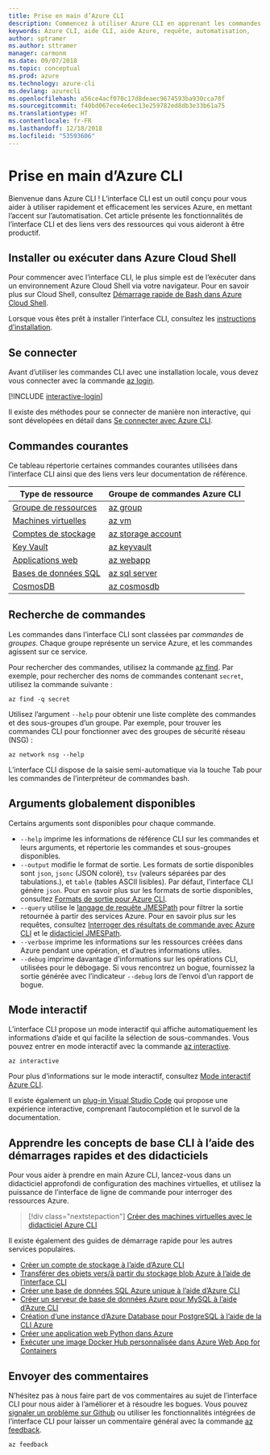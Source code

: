 ```yaml
---
title: Prise en main d’Azure CLI
description: Commencez à utiliser Azure CLI en apprenant les commandes de base.
keywords: Azure CLI, aide CLI, aide Azure, requête, automatisation,
author: sptramer
ms.author: sttramer
manager: carmonm
ms.date: 09/07/2018
ms.topic: conceptual
ms.prod: azure
ms.technology: azure-cli
ms.devlang: azurecli
ms.openlocfilehash: a56ce4acf070c17d8deaec9674593ba930cca70f
ms.sourcegitcommit: f40bd067ece4e6ec13e259782ed8db3e33b61a75
ms.translationtype: HT
ms.contentlocale: fr-FR
ms.lasthandoff: 12/18/2018
ms.locfileid: "53593606"
---
```

# <a name="get-started-with-azure-cli"></a>Prise en main d’Azure CLI

Bienvenue dans Azure CLI ! L’interface CLI est un outil conçu pour vous aider à utiliser rapidement et efficacement les services Azure, en mettant l’accent sur l’automatisation. Cet article présente les fonctionnalités de l’interface CLI et des liens vers des ressources qui vous aideront à être productif.

## <a name="install-or-run-in-azure-cloud-shell"></a>Installer ou exécuter dans Azure Cloud Shell

Pour commencer avec l’interface CLI, le plus simple est de l’exécuter dans un environnement Azure Cloud Shell via votre navigateur. Pour en savoir plus sur Cloud Shell, consultez [Démarrage rapide de Bash dans Azure Cloud Shell](/azure/cloud-shell/quickstart).

Lorsque vous êtes prêt à installer l’interface CLI, consultez les [instructions d’installation](install-azure-cli.md).

## <a name="sign-in"></a>Se connecter

Avant d’utiliser les commandes CLI avec une installation locale, vous devez vous connecter avec la commande [az login](/cli/azure/reference-index#az-login).

[!INCLUDE [interactive-login](includes/interactive-login.md)]

Il existe des méthodes pour se connecter de manière non interactive, qui sont dévelopées en détail dans [Se connecter avec Azure CLI](authenticate-azure-cli.md).

## <a name="common-commands"></a>Commandes courantes

Ce tableau répertorie certaines commandes courantes utilisées dans l’interface CLI ainsi que des liens vers leur documentation de référence.

| Type de ressource | Groupe de commandes Azure CLI |
|---------------|-------------------------|
| [Groupe de ressources](/azure/azure-resource-manager/resource-group-overview) | [az group](/cli/azure/group) |
| [Machines virtuelles](/azure/virtual-machines) | [az vm](/cli/azure/vm) |
| [Comptes de stockage](/azure/storage/common/storage-introduction) | [az storage account](/cli/azure/storage/account) |
| [Key Vault](/azure/key-vault/key-vault-whatis) | [az keyvault](/cli/azure/keyvault) |
| [Applications web](/azure/app-service) | [az webapp](/cli/azure/webapp) |
| [Bases de données SQL](/azure/sql-database) | [az sql server](/cli/azure/sql/server) |
| [CosmosDB](/azure/cosmos-db) | [az cosmosdb](/cli/azure/cosmosdb) |

## <a name="finding-commands"></a>Recherche de commandes

Les commandes dans l’interface CLI sont classées par _commandes_ de _groupes_. Chaque groupe représente un service Azure, et les commandes agissent sur ce service.

Pour rechercher des commandes, utilisez la commande [az find](/cli/azure/reference-index#az-find). Par exemple, pour rechercher des noms de commandes contenant `secret`, utilisez la commande suivante :

```azurecli-interactive
az find -q secret
```

Utilisez l’argument `--help` pour obtenir une liste complète des commandes et des sous-groupes d’un groupe. Par exemple, pour trouver les commandes CLI pour fonctionner avec des groupes de sécurité réseau (NSG) :

```azurecli-interactive
az network nsg --help
```

L’interface CLI dispose de la saisie semi-automatique via la touche Tab pour les commandes de l’interpréteur de commandes bash.

## <a name="globally-available-arguments"></a>Arguments globalement disponibles

Certains arguments sont disponibles pour chaque commande.

* `--help` imprime les informations de référence CLI sur les commandes et leurs arguments, et répertorie les commandes et sous-groupes disponibles.
* `--output` modifie le format de sortie. Les formats de sortie disponibles sont `json`, `jsonc` (JSON coloré), `tsv` (valeurs séparées par des tabulations.), et `table` (tables ASCII lisibles). Par défaut, l’interface CLI génère `json`. Pour en savoir plus sur les formats de sortie disponibles, consultez [Formats de sortie pour Azure CLI](format-output-azure-cli.md).
* `--query` utilise le [langage de requête JMESPath](http://jmespath.org/) pour filtrer la sortie retournée à partir des services Azure. Pour en savoir plus sur les requêtes, consultez [Interroger des résultats de commande avec Azure CLI](query-azure-cli.md) et le [didacticiel JMESPath](http://jmespath.org/tutorial.html).
* `--verbose` imprime les informations sur les ressources créées dans Azure pendant une opération, et d’autres informations utiles.
* `--debug` imprime davantage d’informations sur les opérations CLI, utilisées pour le débogage. Si vous rencontrez un bogue, fournissez la sortie générée avec l’indicateur `--debug` lors de l’envoi d’un rapport de bogue.

## <a name="interactive-mode"></a>Mode interactif

L’interface CLI propose un mode interactif qui affiche automatiquement les informations d’aide et qui facilite la sélection de sous-commandes. Vous pouvez entrer en mode interactif avec la commande [az interactive](/cli/azure/reference-index#az-interactive).

```azurecli-interactive
az interactive
```

Pour plus d’informations sur le mode interactif, consultez [Mode interactif Azure CLI](interactive-azure-cli.md).

Il existe également un [plug-in Visual Studio Code](https://marketplace.visualstudio.com/items?itemName=ms-vscode.azurecli) qui propose une expérience interactive, comprenant l’autocomplétion et le survol de la documentation.

## <a name="learn-cli-basics-with-quickstarts-and-tutorials"></a>Apprendre les concepts de base CLI à l’aide des démarrages rapides et des didacticiels

Pour vous aider à prendre en main Azure CLI, lancez-vous dans un didacticiel approfondi de configuration des machines virtuelles, et utilisez la puissance de l’interface de ligne de commande pour interroger des ressources Azure.

> [!div class="nextstepaction"]
> [Créer des machines virtuelles avec le didacticiel Azure CLI](azure-cli-vm-tutorial.yml)

Il existe également des guides de démarrage rapide pour les autres services populaires.

* [Créer un compte de stockage à l’aide d’Azure CLI](/azure/storage/common/storage-quickstart-create-storage-account-cli)
* [Transférer des objets vers/à partir du stockage blob Azure à l’aide de l’interface CLI](/azure/storage/blobs/storage-quickstart-blobs-cli)
* [Créer une base de données SQL Azure unique à l’aide d’Azure CLI](/azure/sql-database/sql-database-get-started-cli)
* [Créer un serveur de base de données Azure pour MySQL à l’aide d’Azure CLI](/azure/mysql/quickstart-create-mysql-server-database-using-azure-cli)
* [Création d’une instance d’Azure Database pour PostgreSQL à l’aide de la CLI Azure](/azure/postgresql/quickstart-create-server-database-azure-cli)
* [Créer une application web Python dans Azure](/azure/app-service/app-service-web-get-started-python)
* [Exécuter une image Docker Hub personnalisée dans Azure Web App for Containers](/azure/app-service/containers/quickstart-custom-docker-image)

## <a name="give-feedback"></a>Envoyer des commentaires

N’hésitez pas à nous faire part de vos commentaires au sujet de l’interface CLI pour nous aider à l’améliorer et à résoudre les bogues. Vous pouvez [signaler un problème sur Github](https://github.com/azure/azure-cli/issues) ou utiliser les fonctionnalités intégrées de l’interface CLI pour laisser un commentaire général avec la commande [az feedback](/cli/azure/reference-index#az-feedback).

```azurecli-interactive
az feedback
```
